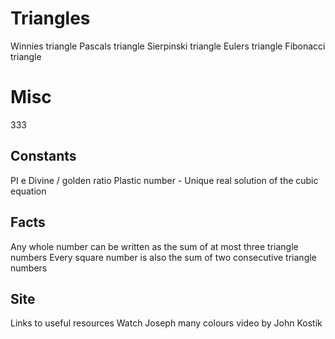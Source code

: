 # Triangles

Winnies triangle
Pascals triangle
Sierpinski triangle
Eulers triangle
Fibonacci triangle

# Misc

333

## Constants

PI
e
Divine / golden ratio
Plastic number - Unique real solution of the cubic equation

## Facts

Any whole number can be written as the sum of at most three triangle numbers
Every square number is also the sum of two consecutive triangle numbers

## Site

Links to useful resources
Watch Joseph many colours video by John Kostik
